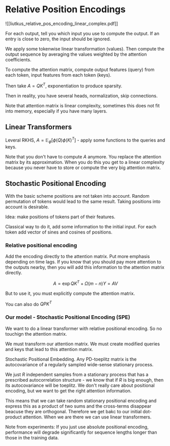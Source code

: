 # Relative Position Encodings

![[liutkus_relative_pos_encoding_linear_complex.pdf]]

For each output, tell you which input you use to compute the output. If an entry is close to zero, the input should be ignored.

We apply some tokenwise linear transformation (values). Then compute the output sequence by averaging the values weighted by the attention coefficients.

To compute the attention matrix, compute output features (query) from each token, input features from each token (keys).

Then take $A = QK^T$, exponentiation to produce sparsity.

Then in reality, you have several heads, normalization, skip connections.

Note that attention matrix is linear complexity, sometimes this does not fit into memory, especially if you have many layers.

## Linear Transformers

Leveral RKHS, $A = \mathbb{E}_{\phi} [\phi(Q)\phi(K)^T]$ - apply some functions to the queries and keys.

Note that you don't have to compute $A$ anymore. You replace the attention matrix by its approximation. When you do this you get to a linear complexity because you never have to store or compute the very big attention matrix.

## Stochastic Positional Encoding

With the basic scheme positions are not taken into account. Random permutation of tokens would lead to the same result. Taking positions into account is desirable.

Idea: make positions of tokens part of their features.

Classical way to do it, add some information to the initial input. For each token add vector of sines and cosines of positions.

### Relative positional encoding

Add the encoding directly to the attention matrix. Put more emphasis depending on time lags. If you know that you should pay more attention to the outputs nearby, then you will add this information to the attention matrix directly.

$$A = \exp{QK^T + \Omega(m - n)} Y = AV$$

But to use it, you must explicitly compute the attention matrix.

You can also do $QPK^T$

### Our model - Stochastic Positional Encoding (SPE)

We want to do a linear transformer with relative positional encoding. So no touchign the attention matrix.

We must transform our attention matrix. We must create modified queries and keys that lead to this attention matrix.

Stochastic Positional Embedding. Any PD-toeplitz matrix is the autocovariance of a regularly sampled wide-sense stationary process.

We just $R$ independent samples from a stationary process that has a prescribed autocorrelation structure - we know that if $R$ is big enough, then its autocovariance will be toeplitz. We don't really care about positional encoding, but we want to get the right attention information.

This means that we can take random stationary positional encoding and express this as a product of two sums and the cross-terms disappear beacuse they are orthogonal. Therefore we get bakc to our initial dot-product attention. When we are there we can use linear transformers.

Note from experiments: If you just use absolute positional encoding, performance will degrade significantly for sequence lengths longer than those in the training data.


